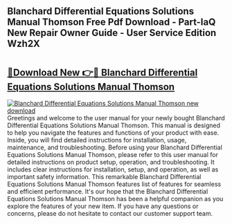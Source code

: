 ## Blanchard Differential Equations Solutions Manual Thomson Free Pdf Download - Part-IaQ New Repair Owner Guide - User Service Edition Wzh2X

# <h2><a href="http://bc82314.oget.top/?id=Blanchard+Differential+Equations+Solutions+Manual+Thomson">🔗Download New 👉🔴 Blanchard Differential Equations Solutions Manual Thomson</a></h2>

[![Blanchard Differential Equations Solutions Manual Thomson new download](https://i.imgur.com/5g1atiW.png)](http://bc82314.oget.top/?id=Blanchard+Differential+Equations+Solutions+Manual+Thomson)
Greetings and welcome to the user manual for your newly bought Blanchard Differential Equations Solutions Manual Thomson. This manual is designed to help you navigate the features and functions of your product with ease. Inside, you will find detailed instructions for installation, usage, maintenance, and troubleshooting. Before using your Blanchard Differential Equations Solutions Manual Thomson, please refer to this user manual for detailed instructions on product setup, operation, and troubleshooting. It includes clear instructions for installation, setup, and operation, as well as important safety information. This remarkable Blanchard Differential Equations Solutions Manual Thomson features list of features for seamless and efficient performance. It's our hope that the Blanchard Differential Equations Solutions Manual Thomson has been a helpful companion as you explore the features of your new item. If you have any questions or concerns, please do not hesitate to contact our customer support team.
